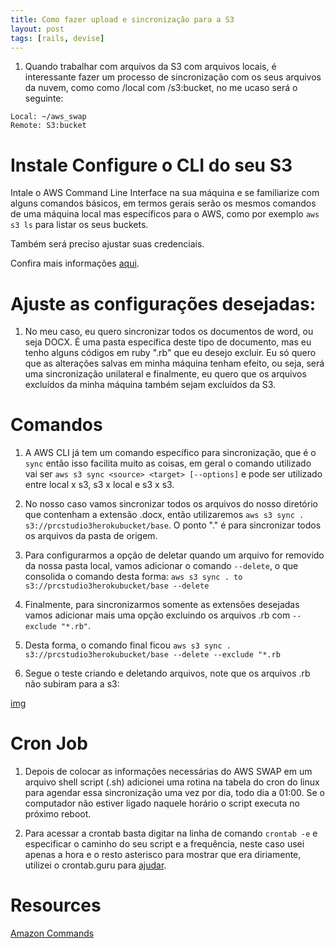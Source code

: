 ```yaml
---
title: Como fazer upload e sincronização para a S3
layout: post
tags: [rails, devise]
---
```


1. Quando trabalhar com arquivos da S3 com arquivos locais, é interessante fazer um processo de sincronização com os seus arquivos da nuvem, como como /local com /s3:bucket, no me ucaso será o seguinte: 

```
Local: ~/aws_swap
Remote: S3:bucket
```

# Instale Configure o CLI do seu S3

Intale o AWS Command Line Interface na sua máquina e se familiarize com alguns comandos básicos, em termos gerais serão os mesmos comandos de uma máquina local mas específicos para o AWS, como por exemplo `aws s3 ls` para listar os seus buckets.

Também será preciso ajustar suas credenciais. 

Confira mais informações [aqui](https://docs.aws.amazon.com/pt_br/cli/latest/userguide/cli-chap-welcome.html).

# Ajuste as configurações desejadas: 

1. No meu caso, eu quero sincronizar todos os documentos de word, ou seja DOCX. É uma pasta específica deste tipo de documento, mas eu tenho alguns códigos em ruby ".rb" que eu desejo excluir. Eu só quero que as alterações salvas em minha máquina tenham efeito, ou seja, será uma sincronização unilateral e finalmente, eu quero que os arquivos excluídos da minha máquina também sejam excluídos da S3.

# Comandos 

1. A AWS CLI já tem um comando específico para sincronização, que é o `sync` então isso facilita muito as coisas, em geral o comando utilizado vai ser `aws s3 sync <source> <target> [--options]` e pode ser utilizado entre local x s3, s3 x local e s3 x s3.

2. No nosso caso vamos sincronizar todos os arquivos do nosso diretório que contenham a extensão .docx, então utilizaremos `aws s3 sync . s3://prcstudio3herokubucket/base`. O ponto "." é para sincronizar todos os arquivos da pasta de origem.

3. Para configurarmos a opção de deletar quando um arquivo for removido da nossa pasta local, vamos adicionar o comando `--delete`, o que consolida o comando desta forma: `aws s3 sync . to s3://prcstudio3herokubucket/base --delete`

4. Finalmente, para sincronizarmos somente as extensões desejadas vamos adicionar mais uma opção excluindo os arquivos .rb  com `--exclude "*.rb"`. 

5. Desta forma, o comando final ficou `aws s3 sync . s3://prcstudio3herokubucket/base --delete --exclude "*.rb`

6. Segue o teste criando e deletando arquivos, note que os arquivos .rb não subiram para a s3: 

[img](https://res.cloudinary.com/lztec/image/upload/v1590620687/learning-blog/2020.05.27_pi4ryr.png)

# Cron Job

1. Depois de colocar as informações necessárias do AWS SWAP em um arquivo shell script (.sh) adicionei uma rotina na tabela do cron do linux para agendar essa sincronização uma vez por dia, todo dia a 01:00. Se o computador não estiver ligado naquele horário o script executa no próximo reboot. 

2. Para acessar a crontab basta digitar na linha de comando `crontab -e` e especificar o caminho do seu script e a frequência, neste caso usei apenas a hora e o resto asterisco para mostrar que era diriamente, utilizei o crontab.guru para [ajudar](https://crontab.guru/every-day-at-1am).

# Resources 

[Amazon Commands](https://docs.aws.amazon.com/cli/latest/userguide/cli-services-s3-commands.html)